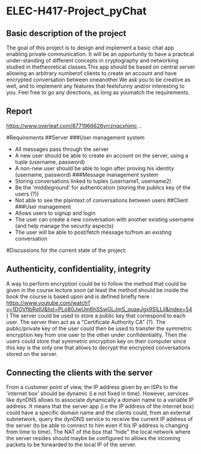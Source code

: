 

# ELEC-H417-Project_pyChat
## Basic description of the project
The goal of this project is to design and implement a basic chat app 
enabling private communication. It will be an opportunity to have a 
practical under-standing of different concepts in cryptography and 
networking studied in thetheoretical classes.This app should be based on
central server allowing an arbitrary numberof clients to create an account
and have encrypted conversation between oneanother.We ask you to be
creative as well, and to implement any features that feelsfunny and/or 
interesting to you. Feel free to go any directions, as long as youmatch 
the requirements.
## Report
https://www.overleaf.com/8771966626yrrznqcxhjmc
..

#Requirements 
##Server 
###User management system
- All messages pass through the server
- A new user should be able to create an account on the server, using a tuple (username, password)
- A non-new user should be able to login after proving his identity (username, password)
###Message management system
- Storing conversations linked to tuples (username1, username2)
- Be the 'middleground' for authentication (storing the publics key of the users (?))
- Not able to see the plaintext of conversations between users
##Client
###User management
- Allows users to signup and login
- The user can create a new conversation with another existing username (and help manage the security aspects)
- The user will be able to post/fetch message to/from an existing conversation

#Discussions for the current state of the project:
## Authenticity, confidentiality, integrity
A way to perform encryption could be to follow the method that could be given in the course lecture soon (at least the
method should be inside the book the course is based upon and is defined briefly here : 
https://www.youtube.com/watch?v=1DOVflbRqIU&list=PLo80JwUm6hSSwGLJmS_quaeJgx9SILLiI&index=54 )
The server could be used to store a public key that correspond to each user. The server then act as a "Certificate 
Authority CA" (?). The public/private key of the user could then be used to transfer the symmetric encryption key from 
one user to the other under confidentiality. Then the users could store that symmetric encryption key on their computer 
since this key is the only one that allows to decrypt the encrypted conversations stored on the server. 

## Connecting the clients with the server 
From a customer point of view, the IP address given by an ISPs to the 'internet box' should be dynamic (i.e not fixed in 
time). However, services like dynDNS allows to associate dynamically a domain name to a variable IP address. It means
that the server app (i.e the IP address of the internet box) could have a specific domain name and the clients could, 
from an external subnetwork, query the dynDNS service to receive the current IP address of the server (to be able 
to connect to him even if his IP address is changing from time to time). 
The NAT of the box that "hide" the local network where the server resides should maybe be configured to allows the 
incoming packets to be forwarded to the local IP of the server.

